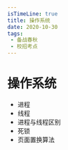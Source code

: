 ```yaml
---
isTimeLine: true
title: 操作系统
date: 2020-10-30
tags:
 - 备战春秋
 - 校招考点
---
```

# 操作系统
* 进程
* 线程
* 进程与线程区别
* 死锁
* 页面置换算法

<comment/>